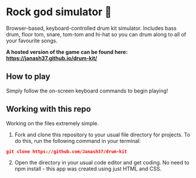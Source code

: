 # Rock god simulator 🤘

Browser-based, keyboard-controlled drum kit simulator. Includes bass drum, floor tom, snare, tom-tom and hi-hat so you can drum along to all of your favourite songs.

**A hosted version of the game can be found here: https://janash37.github.io/drum-kit/**

## How to play

Simply follow the on-screen keyboard commands to begin playing!

## Working with this repo

Working on the files extremely simple.

1. Fork and clone this repository to your usual file directory for projects. To do this, run the following command in your terminal:

```JSON
git clone https://github.com/Janash37/drum-kit
```

2. Open the directory in your usual code editor and get coding. No need to npm install - this app was created using just HTML and CSS.
